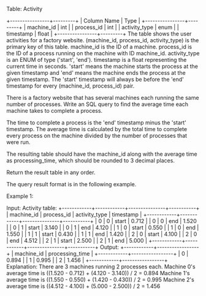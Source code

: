  Table: Activity
 
 
 +----------------+---------+
 | Column Name    | Type    |
 +----------------+---------+
 | machine_id     | int     |
 | process_id     | int     |
 | activity_type  | enum    |
 | timestamp      | float   |
 +----------------+---------+
 The table shows the user activities for a factory website.
 (machine_id, process_id, activity_type) is the primary key of this table.
 machine_id is the ID of a machine.
 process_id is the ID of a process running on the machine with ID machine_id.
 activity_type is an ENUM of type ('start', 'end').
 timestamp is a float representing the current time in seconds.
 'start' means the machine starts the process at the given timestamp and
 'end' means the machine ends the process at the given timestamp.
 The 'start' timestamp will always be before the 'end' timestamp for every
 (machine_id, process_id) pair.
 
 
 
 There is a factory website that has several machines each running the same
 number of processes. Write an SQL query to find the average time each
 machine takes to complete a process.
 
 The time to complete a process is the 'end' timestamp minus the 'start'
 timestamp. The average time is calculated by the total time to complete
 every process on the machine divided by the number of processes that were
 run.
 
 The resulting table should have the machine_id along with the average time
 as processing_time, which should be rounded to 3 decimal places.
 
 Return the result table in any order.
 
 The query result format is in the following example.
 
 
 Example 1:
 
 
 Input: 
 Activity table:
 +------------+------------+---------------+-----------+
 | machine_id | process_id | activity_type | timestamp |
 +------------+------------+---------------+-----------+
 | 0          | 0          | start         | 0.712     |
 | 0          | 0          | end           | 1.520     |
 | 0          | 1          | start         | 3.140     |
 | 0          | 1          | end           | 4.120     |
 | 1          | 0          | start         | 0.550     |
 | 1          | 0          | end           | 1.550     |
 | 1          | 1          | start         | 0.430     |
 | 1          | 1          | end           | 1.420     |
 | 2          | 0          | start         | 4.100     |
 | 2          | 0          | end           | 4.512     |
 | 2          | 1          | start         | 2.500     |
 | 2          | 1          | end           | 5.000     |
 +------------+------------+---------------+-----------+
 Output: 
 +------------+-----------------+
 | machine_id | processing_time |
 +------------+-----------------+
 | 0          | 0.894           |
 | 1          | 0.995           |
 | 2          | 1.456           |
 +------------+-----------------+
 Explanation: 
 There are 3 machines running 2 processes each.
 Machine 0's average time is ((1.520 - 0.712) + (4.120 - 3.140)) / 2 = 0.894
 Machine 1's average time is ((1.550 - 0.550) + (1.420 - 0.430)) / 2 = 0.995
 Machine 2's average time is ((4.512 - 4.100) + (5.000 - 2.500)) / 2 = 1.456
 
 


